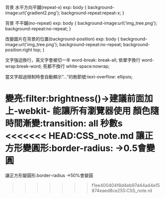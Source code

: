 背景 水平方向平舖(repeat-x)
exp:
body
{
background-image:url('gradient2.png');
background-repeat:repeat-x;
}

背景 不平鋪(no-repeat)
exp:
body
{
background-image:url('img_tree.png');
background-repeat:no-repeat;
}

改變圖片在背景的位置(background-position)
exp:
body
{
background-image:url('img_tree.png');
background-repeat:no-repeat;
background-position:right top;
}

文字強迫換行，英文字會被切一半 word-break: break-all;
依單字換行 word-wrap:break-word;
死都不換行 white-space:nowrap;

當文字超過限制時會自動顯示”…”的刪節號:text-overflow: ellipsis;

變亮:filter:brightness()→建議前面加上-webkit- 能讓所有瀏覽器使用
顏色隨時間漸變:transition: all 秒數s
<<<<<<< HEAD:CSS_note.md
讓正方形變圓形:border-radius: →0.5會變圓
=======
讓正方形變圓形:border-radius →50%會變圓
>>>>>>> f1ee400404f8d4eb97d44a44e15874eaed8ce255:CSS_note.rd
